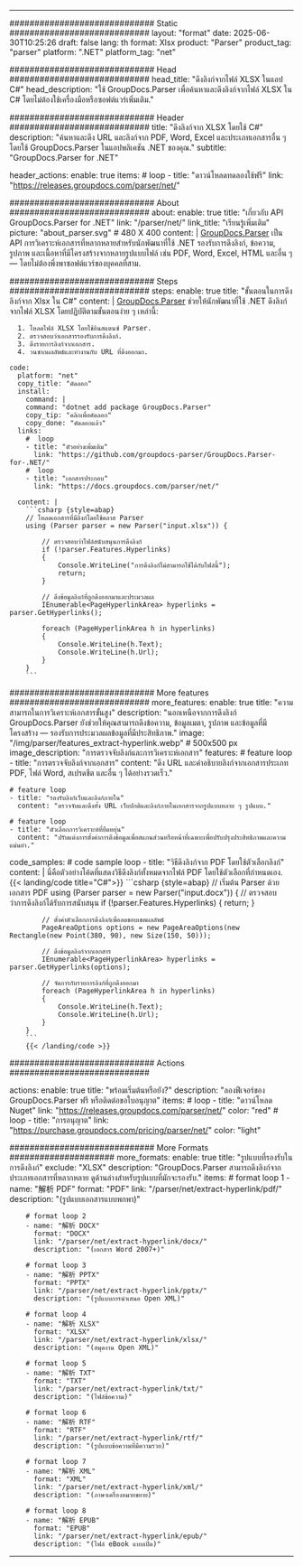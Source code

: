 


---
############################# Static ############################
layout: "format"
date:  2025-06-30T10:25:26
draft: false
lang: th
format: Xlsx
product: "Parser"
product_tag: "parser"
platform: ".NET"
platform_tag: "net"

############################# Head ############################
head_title: "ดึงลิงก์จากไฟล์ XLSX ในแอป C#"
head_description: "ใช้ GroupDocs.Parser เพื่อค้นหาและดึงลิงก์จากไฟล์ XLSX ใน C# โดยไม่ต้องใช้เครื่องมือหรือซอฟต์แวร์เพิ่มเติม."

############################# Header ############################
title: "ดึงลิงก์จาก XLSX โดยใช้ C#" 
description: "ค้นหาและดึง URL และลิงก์จาก PDF, Word, Excel และประเภทเอกสารอื่น ๆ โดยใช้ GroupDocs.Parser ในแอปพลิเคชัน .NET ของคุณ."
subtitle: "GroupDocs.Parser for .NET" 

header_actions:
  enable: true
  items:
    #  loop
    - title: "ดาวน์โหลดทดลองใช้ฟรี"
      link: "https://releases.groupdocs.com/parser/net/"
      
############################# About ############################
about:
    enable: true
    title: "เกี่ยวกับ API GroupDocs.Parser for .NET"
    link: "/parser/net/"
    link_title: "เรียนรู้เพิ่มเติม"
    picture: "about_parser.svg" # 480 X 400
    content: |
       [GroupDocs.Parser](/parser/net/) เป็น API การวิเคราะห์เอกสารที่หลากหลายสำหรับนักพัฒนาที่ใช้ .NET รองรับการดึงลิงก์, ข้อความ, รูปภาพ และเนื้อหาที่มีโครงสร้างจากหลายรูปแบบไฟล์ เช่น PDF, Word, Excel, HTML และอื่น ๆ — โดยไม่ต้องพึ่งพาซอฟต์แวร์ของบุคคลที่สาม.

############################# Steps ############################
steps:
    enable: true
    title: "ขั้นตอนในการดึงลิงก์จาก Xlsx ใน C#"
    content: |
      [GroupDocs.Parser](/parser/net/) ช่วยให้นักพัฒนาที่ใช้ .NET ดึงลิงก์จากไฟล์ XLSX โดยปฏิบัติตามขั้นตอนง่าย ๆ เหล่านี้:
      
      1. โหลดไฟล์ XLSX โดยใช้อินสแตนซ์ Parser.
      2. ตรวจสอบว่าเอกสารรองรับการดึงลิงก์.
      3. ดึงรายการลิงก์จากเอกสาร.
      4. วนซากผลลัพธ์และทำงานกับ URL ที่ดึงออกมา.
   
    code:
      platform: "net"
      copy_title: "คัดลอก"
      install:
        command: |
        command: "dotnet add package GroupDocs.Parser"
        copy_tip: "คลิกเพื่อคัดลอก"
        copy_done: "คัดลอกแล้ว"
      links:
        #  loop
        - title: "ตัวอย่างเพิ่มเติม"
          link: "https://github.com/groupdocs-parser/GroupDocs.Parser-for-.NET/"
        #  loop
        - title: "เอกสารประกอบ"
          link: "https://docs.groupdocs.com/parser/net/"
          
      content: |
        ```csharp {style=abap}
        // โหลดเอกสารที่มีลิงก์โดยใช้คลาส Parser
        using (Parser parser = new Parser("input.xlsx")) {

            // ตรวจสอบว่าไฟล์สนับสนุนการดึงลิงก์
            if (!parser.Features.Hyperlinks)
            {
                Console.WriteLine("การดึงลิงก์ไม่สามารถใช้ได้กับไฟล์นี้");
                return;
            }

            // ดึงข้อมูลลิงก์ที่ถูกดึงออกมาและประมวลผล
            IEnumerable<PageHyperlinkArea> hyperlinks = parser.GetHyperlinks();

            foreach (PageHyperlinkArea h in hyperlinks)
            {
                Console.WriteLine(h.Text);
                Console.WriteLine(h.Url);
            }
        }
        ```  

############################# More features ############################
more_features:
  enable: true
  title: "ความสามารถในการวิเคราะห์เอกสารขั้นสูง"
  description: "นอกเหนือจากการดึงลิงก์ GroupDocs.Parser ยังช่วยให้คุณสามารถดึงข้อความ, ข้อมูลเมตา, รูปภาพ และข้อมูลที่มีโครงสร้าง — รองรับการประมวลผลข้อมูลที่มีประสิทธิภาพ."
  image: "/img/parser/features_extract-hyperlink.webp" # 500x500 px
  image_description: "การตรวจจับลิงก์และการวิเคราะห์เอกสาร"
  features:
    # feature loop
    - title: "การตรวจจับลิงก์จากเอกสาร"
      content: "ดึง URL และคำอธิบายลิงก์จากเอกสารประเภท PDF, ไฟล์ Word, สเปรดชีต และอื่น ๆ ได้อย่างรวดเร็ว."

    # feature loop
    - title: "รองรับลิงก์เว็บและลิงก์ภายใน"
      content: "ตรวจจับและดึงทั้ง URL เว็บปกติและลิงก์ภายในเอกสารจากรูปแบบหลาย ๆ รูปแบบ."

    # feature loop
    - title: "ตัวเลือกการวิเคราะห์ที่ยืดหยุ่น"
      content: "ปรับแต่งการตั้งค่าการดึงข้อมูลเพื่อสแกนส่วนหรือหน้าที่เฉพาะเพื่อปรับปรุงประสิทธิภาพและความแม่นยำ."
      
  code_samples:
    # code sample loop
    - title: "วิธีดึงลิงก์จาก PDF โดยใช้ตัวเลือกลิงก์"
      content: |
        นี่คือตัวอย่างโค้ดที่แสดงวิธีดึงลิงก์ทั้งหมดจากไฟล์ PDF โดยใช้ตัวเลือกที่กำหนดเอง.
        {{< landing/code title="C#">}}
        ```csharp {style=abap}
        //  เริ่มต้น Parser ด้วยเอกสาร PDF
        using (Parser parser = new Parser("input.docx"))
        {
            // ตรวจสอบว่าการดึงลิงก์ได้รับการสนับสนุน
            if (!parser.Features.Hyperlinks)
            {
                return;
            }

            // ตั้งค่าตัวเลือกการดึงลิงก์เพื่อลดขอบเขตผลลัพธ์
            PageAreaOptions options = new PageAreaOptions(new Rectangle(new Point(380, 90), new Size(150, 50)));

            // ดึงข้อมูลลิงก์จากเอกสาร
            IEnumerable<PageHyperlinkArea> hyperlinks = parser.GetHyperlinks(options);

            // จัดการกับรายการลิงก์ที่ถูกดึงออกมา
            foreach (PageHyperlinkArea h in hyperlinks)
            {
                Console.WriteLine(h.Text);
                Console.WriteLine(h.Url);
            }
        }
        ```
        {{< /landing/code >}}


############################# Actions ############################

actions:
  enable: true
  title: "พร้อมเริ่มต้นหรือยัง?"
  description: "ลองฟีเจอร์ของ GroupDocs.Parser ฟรี หรือติดต่อขอใบอนุญาต"
  items:
    #  loop
    - title: "ดาวน์โหลด Nuget"
      link: "https://releases.groupdocs.com/parser/net/"
      color: "red"
        #  loop
    - title: "การอนุญาต"
      link: "https://purchase.groupdocs.com/pricing/parser/net/"
      color: "light"


############################# More Formats #####################
more_formats:
    enable: true
    title: "รูปแบบที่รองรับในการดึงลิงก์"
    exclude: "XLSX"
    description: "GroupDocs.Parser สามารถดึงลิงก์จากประเภทเอกสารที่หลากหลาย ดูด้านล่างสำหรับรูปแบบที่มักจะรองรับ."
    items: 
        # format loop 1
        - name: "解析 PDF"
          format: "PDF"
          link: "/parser/net/extract-hyperlink/pdf/"
          description: "(รูปแบบเอกสารแบบพกพา)"
          
        # format loop 2
        - name: "解析 DOCX"
          format: "DOCX"
          link: "/parser/net/extract-hyperlink/docx/"
          description: "(เอกสาร Word 2007+)"
          
        # format loop 3
        - name: "解析 PPTX"
          format: "PPTX"
          link: "/parser/net/extract-hyperlink/pptx/"
          description: "(รูปแบบการนำเสนอ Open XML)"
          
        # format loop 4
        - name: "解析 XLSX"
          format: "XLSX"
          link: "/parser/net/extract-hyperlink/xlsx/"
          description: "(สมุดงาน Open XML)"
          
        # format loop 5
        - name: "解析 TXT"
          format: "TXT"
          link: "/parser/net/extract-hyperlink/txt/"
          description: "(ไฟล์ข้อความ)"
          
        # format loop 6
        - name: "解析 RTF"
          format: "RTF"
          link: "/parser/net/extract-hyperlink/rtf/"
          description: "(รูปแบบข้อความที่มีความรวย)"
          
        # format loop 7
        - name: "解析 XML"
          format: "XML"
          link: "/parser/net/extract-hyperlink/xml/"
          description: "(ภาษาเครื่องหมายขยาย)"
          
        # format loop 8
        - name: "解析 EPUB"
          format: "EPUB"
          link: "/parser/net/extract-hyperlink/epub/"
          description: "(ไฟล์ eBook แบบเปิด)"
         
          

---